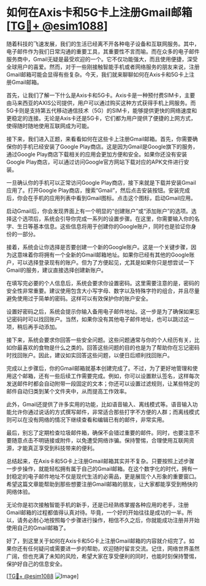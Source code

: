 # 如何在Axis卡和5G卡上注册Gmail邮箱[[TG💪+ @esim1088](https://t.me/s/esim1088)]

随着科技的飞速发展，我们的生活已经离不开各种电子设备和互联网服务。其中，电子邮件作为我们日常沟通的重要工具，其重要性不言而喻。而在众多的电子邮件服务商中，Gmail无疑是最受欢迎的一个。它不仅功能强大，而且使用便捷，深受全球用户的喜爱。然而，对于一些刚接触智能手机或者网络服务的朋友来说，注册Gmail邮箱可能会显得有些复杂。今天，我们就来聊聊如何在Axis卡和5G卡上注册Gmail邮箱。

首先，让我们了解一下什么是Axis卡和5G卡。Axis卡是一种预付费SIM卡，主要由马来西亚的AXIS公司提供，用户可以通过购买这种方式获得手机上网服务。而5G卡则是支持第五代移动通信技术（5G）的SIM卡，能够提供更快的网络速度和更稳定的连接。无论是Axis卡还是5G卡，它们都为用户提供了便捷的上网方式，使得随时随地使用互联网成为可能。

接下来，我们进入正题，来看看如何在这些卡上注册Gmail邮箱。首先，你需要确保你的手机已经安装了Google Play商店。这是因为Gmail是Google旗下的服务，通过Google Play商店下载相关的应用会更加方便和安全。如果你还没有安装Google Play商店，可以通过访问Google官方网站下载对应的APK文件进行安装。

一旦确认你的手机可以正常访问Google Play商店，接下来就是下载并安装Gmail应用了。打开Google Play商店，搜索“Gmail”，然后点击安装按钮。安装完成后，你会在手机的应用列表中看到Gmail图标。点击这个图标，启动Gmail应用。

启动Gmail后，你会发现界面上有一个明显的“创建账户”或“添加账户”的选项。选择这个选项后，系统会引导你完成一系列的设置步骤。在这里，你需要输入你的名字、生日等基本信息。这些信息将用于创建你的Google账户，同时也是验证你身份的一部分。

接着，系统会让你选择是否要创建一个新的Google账户。这是一个关键步骤，因为这意味着你将拥有一个全新的Gmail邮箱地址。如果你已经有其他的Google账户，可以选择登录现有的账户。但为了方便起见，尤其是如果你只是想尝试一下Gmail的服务，建议直接选择创建新账户。

在填写完必要的个人信息后，系统会要求你设置密码。这里需要注意的是，密码的安全性非常重要。建议使用包含大小写字母、数字以及特殊字符的组合，并且尽量避免使用过于简单的密码。这样可以有效保护你的账户安全。

设置好密码之后，系统会提示你输入备用电子邮件地址。这一步是为了确保如果忘记密码时可以找回账户。当然，如果你没有其他电子邮件地址，也可以跳过这一项，稍后再手动添加。

接下来，系统会要求你回答一些安全问题。这些问题通常与你的个人经历有关，比如你最喜欢的食物是什么之类的。回答这些问题的目的也是为了帮助你在忘记密码时找回账户。因此，建议如实回答这些问题，以便日后顺利找回账户。

完成以上步骤后，你的Gmail邮箱就基本创建完成了。不过，为了更好地管理和使用这个邮箱，还有一些后续工作需要完成。例如，你可以设置默认签名，这样每次发送邮件时都会自动附带一段固定的文本；你还可以设置过滤规则，让某些特定的邮件自动归类到某个文件夹中，从而提高工作效率。

此外，Gmail还提供了许多实用的功能，比如语音输入、离线模式等。语音输入功能允许你通过说话的方式撰写邮件，非常适合那些打字不方便的人群；而离线模式则可以在没有网络的情况下继续查看和编辑已有的邮件，非常实用。

最后，别忘了定期检查垃圾邮件箱，确保不会错过重要的邮件。同时，也要注意不要随意点击不明链接或附件，以免遭受网络诈骗。保持警惕，合理使用互联网资源，才能真正享受到科技带来的便利。

总结起来，在Axis卡和5G卡上注册Gmail邮箱其实并不复杂。只要按照上述步骤一步步操作，就能轻松拥有属于自己的Gmail邮箱。在这个数字化的时代，拥有一封稳定的电子邮件地址不仅是现代生活的必需品，更是展现个人形象的重要窗口。希望这篇文章能帮助到那些想要注册Gmail邮箱的朋友，让大家都能享受到畅快的网络体验。

无论你是初次接触智能手机的新手，还是已经熟练掌握各种应用的老手，注册Gmail邮箱的过程都值得认真对待。毕竟，一个好的开始往往是成功的一半。所以，请务必耐心地按照每个步骤进行操作，相信不久之后，你就能成功注册并开始使用自己的Gmail邮箱了。

好了，到这里关于如何在Axis卡和5G卡上注册Gmail邮箱的内容就介绍完了。如果你还有任何疑问或需要进一步的帮助，欢迎随时留言交流。记住，网络世界虽然广阔，但也充满了未知的风险，希望大家在享受便利的同时，也能时刻保持警惕，保护好自己的信息安全。

[[TG💪+ @esim1088](https://t.me/s/esim1088) ![Image](https://i.postimg.cc/4NQfJmqS/Snipaste-2025-05-13-00-14-12.png)]